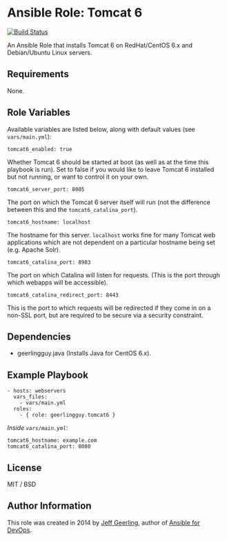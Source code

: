 # Ansible Role: Tomcat 6

[![Build Status](https://travis-ci.org/geerlingguy/ansible-role-tomcat6.svg?branch=master)](https://travis-ci.org/geerlingguy/ansible-role-tomcat6)

An Ansible Role that installs Tomcat 6 on RedHat/CentOS 6.x and Debian/Ubuntu Linux servers.

## Requirements

None.

## Role Variables

Available variables are listed below, along with default values (see `vars/main.yml`):

    tomcat6_enabled: true

Whether Tomcat 6 should be started at boot (as well as at the time this playbook is run). Set to false if you would like to leave Tomcat 6 installed but not running, or want to control it on your own.

    tomcat6_server_port: 8005

The port on which the Tomcat 6 server itself will run (not the difference between this and the `tomcat6_catalina_port`).

    tomcat6_hostname: localhost

The hostname for this server. `localhost` works fine for many Tomcat web applications which are not dependent on a particular hostname being set (e.g. Apache Solr).

    tomcat6_catalina_port: 8983

The port on which Catalina will listen for requests. (This is the port through which webapps will be accessible).

    tomcat6_catalina_redirect_port: 8443

This is the port to which requests will be redirected if they come in on a non-SSL port, but are required to be secure via a security constraint.

## Dependencies

  - geerlingguy.java (Installs Java for CentOS 6.x).

## Example Playbook

    - hosts: webservers
      vars_files:
        - vars/main.yml
      roles:
        - { role: geerlingguy.tomcat6 }

*Inside `vars/main.yml`*:

    tomcat6_hostname: example.com
    tomcat6_catalina_port: 8080

## License

MIT / BSD

## Author Information

This role was created in 2014 by [Jeff Geerling](http://jeffgeerling.com/), author of [Ansible for DevOps](http://ansiblefordevops.com/).
